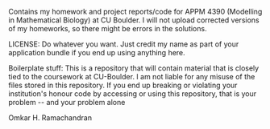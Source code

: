 Contains my homework and project reports/code for APPM 4390 (Modelling in Mathematical Biology)
at CU Boulder. I will not upload corrected versions of my homeworks, so there might
be errors in the solutions.

LICENSE: Do whatever you want. Just credit my name as part of your application bundle
if you end up using anything here.

Boilerplate stuff: This is a repository that will contain material that is closely tied
to the coursework at CU-Boulder. I am not liable for any misuse of the files stored in
this repository. If you end up breaking or violating your institution's honour code by
accessing or using this repository, that is your problem -- and your problem alone

Omkar H. Ramachandran
